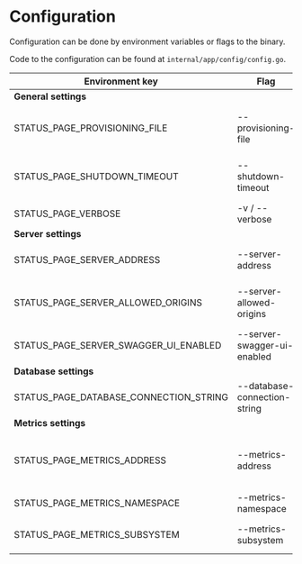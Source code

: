 # Configuration

Configuration can be done by environment variables or flags to the binary.

Code to the configuration can be found at `internal/app/config/config.go`.

| Environment key                        | Flag                         | Description                                  | Type         | Default              |
| -------------------------------------- | ---------------------------- | -------------------------------------------- | ------------ | -------------------- |
| **General settings**                   |                              |                                              |              |                      |
| STATUS_PAGE_PROVISIONING_FILE          | --provisioning-file          | YAML file containing the initial values      | Path         | ./provisioning.yaml  |
| STATUS_PAGE_SHUTDOWN_TIMEOUT           | --shutdown-timeout           | Timeout to gracefully stop the server        | Duration     | 10s                  |
| STATUS_PAGE_VERBOSE                    | -v / --verbose               | Increase log level                           | Counter      | 0                    |
| **Server settings**                    |                              |                                              |              |                      |
| STATUS_PAGE_SERVER_ADDRESS             | --server-address             | API server listen address                    | String       | :3000                |
| STATUS_PAGE_SERVER_ALLOWED_ORIGINS     | --server-allowed-origins     | List of allowed CORS origins                 | String Array | 127.0.0.1, localhost |
| STATUS_PAGE_SERVER_SWAGGER_UI_ENABLED  | --server-swagger-ui-enabled  | Enable the swagger UI at `/swagger`          | Boolean      | False                |
| **Database settings**                  |                              |                                              |              |                      |
| STATUS_PAGE_DATABASE_CONNECTION_STRING | --database-connection-string | PostgreSQL connection string                 | String       |                      |
| **Metrics settings**                   |                              |                                              |              |                      |
| STATUS_PAGE_METRICS_ADDRESS            | --metrics-address            | Enable and set metrics server listen address | String       |                      |
| STATUS_PAGE_METRICS_NAMESPACE          | --metrics-namespace          | Metrics namespace                            | String       | status_page          |
| STATUS_PAGE_METRICS_SUBSYSTEM          | --metrics-subsystem          | Metrics subsystem name                       | String       | api                  |
